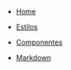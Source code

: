- [Home](/home.md)

- [Estilos](/didorFramework)

- [Componentes](/components)

- [Markdown](/didorDocs)

